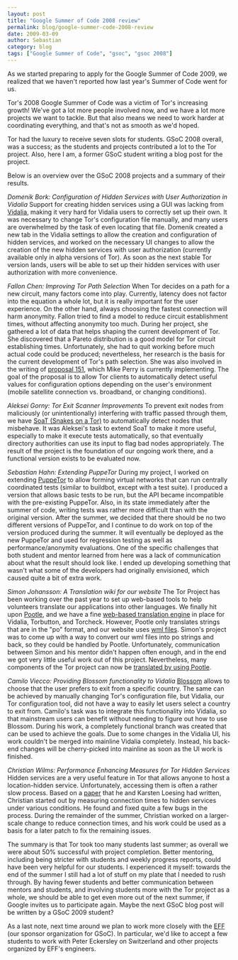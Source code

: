 ```yaml
---
layout: post
title: "Google Summer of Code 2008 review"
permalink: blog/google-summer-code-2008-review
date: 2009-03-09
author: Sebastian
category: blog
tags: ["Google Summer of Code", "gsoc", "gsoc 2008"]
---
```


As we started preparing to apply for the Google Summer of Code 2009, we realized that we haven't reported how last year's Summer of Code went for us.

Tor's 2008 Google Summer of Code was a victim of Tor's increasing growth! We've got a lot more people involved now, and we have a lot more projects we want to tackle. But that also means we need to work harder at coordinating everything, and that's not as smooth as we'd hoped.

Tor had the luxury to receive seven slots for students. GSoC 2008 overall, was a success; as the students and projects contributed a lot to the Tor project. Also, here I am, a former GSoC student writing a blog post for the project.

Below is an overview over the GSoC 2008 projects and a summary of their results.

_Domenik Bork: Configuration of Hidden Services with User Authorization in Vidalia_
Support for creating hidden services using a GUI was lacking from [Vidalia](http://vidalia-project.net), making it very hard for Vidalia users to correctly set up their own. It was necessary to change Tor's configuration file manually, and many users are overwhelmed by the task of even locating that file. Domenik created a new tab in the Vidalia settings to allow the creation and configuration of hidden services, and worked on the necessary UI changes to allow the creation of the new hidden services with user authorization (currently available only in alpha versions of Tor). As soon as the next stable Tor version lands, users will be able to set up their hidden services with user authorization with more convenience.

_Fallon Chen: Improving Tor Path Selection_
When Tor decides on a path for a new circuit, many factors come into play. Currently, latency does not factor into the equation a whole lot, but it is really important for the user experience. On the other hand, always choosing the fastest connection will harm anonymity. Fallon tried to find a model to reduce circuit establishment times, without affecting anonymity too much. During her project, she gathered a lot of data that helps shaping the current development of Tor. She discovered that a Pareto distribution is a good model for Tor circuit establishing times. Unfortunately, she had to quit working before much actual code could be produced; nevertheless, her research is the basis for the current development of Tor's path selection. She was also involved in the writing of [proposal 151](https://svn.torproject.org/svn/tor/trunk/doc/spec/proposals/151-path-selection-improvements.txt), which Mike Perry is currently implementing. The goal of the proposal is to allow Tor clients to automatically detect useful values for configuration options depending on the user's environment (mobile satellite connection vs. broadband, or changing conditions).

_Aleksei Gorny: Tor Exit Scanner Improvements_
To prevent exit nodes from maliciously (or unintentionally) interfering with traffic passed through them, we have [SoaT (Snakes on a Tor)](https://svn.torproject.org/svn/torflow/trunk/NetworkScanners/README.ExitScanning) to automatically detect nodes that misbehave. It was Aleksei's task to extend SoaT to make it more useful, especially to make it execute tests automatically, so that eventually directory authorities can use its input to flag bad nodes appropriately. The result of the project is the foundation of our ongoing work there, and a functional version exists to be evaluated now.

_Sebastian Hahn: Extending PuppeTor_
During my project, I worked on extending [PuppeTor](https://git.torproject.org/checkout/puppetor/master/) to allow forming virtual networks that can run centrally coordinated tests (similar to buildbot, except with a test suite). I produced a version that allows basic tests to be run, but the API became incompatible with the pre-existing PuppeTor. Also, in its state immediately after the summer of code, writing tests was rather more difficult than with the original version. After the summer, we decided that there should be no two different versions of PuppeTor, and I continue to do work on top of the version produced during the summer. It will eventually be deployed as the new PuppeTor and used for regression testing as well as performance/anonymity evaluations. One of the specific challenges that both student and mentor learned from here was a lack of communication about what the result should look like. I ended up developing something that wasn't what some of the developers had originally envisioned, which caused quite a bit of extra work.

_Simon Johansson: A Translation wiki for our website_
The Tor Project has been working over the past year to set up web-based tools to help volunteers translate our applications into other languages. We finally hit upon [Pootle](http://translate.sourceforge.net/wiki/pootle/index), and we have a fine [web-based translation engine](https://translation.torproject.org/) in place for Vidalia, Torbutton, and Torcheck. However, Pootle only translates strings that are in the "po" format, and our website uses [wml files](https://www.torproject.org/translation). Simon's project was to come up with a way to convert our wml files into po strings and back, so they could be handled by Pootle. Unfortunately, communication between Simon and his mentor didn't happen often enough, and in the end we got very little useful work out of this project. Nevertheless, many components of the Tor project can now be [translated by using Pootle](https://www.torproject.org/translation-overview).

_Camilo Viecco: Providing Blossom functionality to Vidalia_
 [Blossom](https://svn.torproject.org/svn/blossom/trunk/) allows to choose that the user prefers to exit from a specific country. The same can be achieved by manually changing Tor's configuration file, but Vidalia, our Tor configuration tool, did not have a way to easily let users select a country to exit from. Camilo's task was to integrate this functionality into Vidalia, so that mainstream users can benefit without needing to figure out how to use Blossom. During his work, a completely functional branch was created that can be used to achieve the goals. Due to some changes in the Vidalia UI, his work couldn't be merged into mainline Vidalia completely. Instead, his back-end changes will be cherry-picked into mainline as soon as the UI work is finished.

_Christian Wilms: Performance Enhancing Measures for Tor Hidden Services_
Hidden services are a very useful feature in Tor that allows anyone to host a location-hidden service. Unfortunately, accessing them is often a rather slow process. Based on a [paper](http://freehaven.net/anonbib/#loesing2008performance) that he and Karsten Loesing had written, Christian started out by measuring connection times to hidden services under various conditions. He found and fixed quite a few bugs in the process. During the remainder of the summer, Christian worked on a larger-scale change to reduce connection times, and his work could be used as a basis for a later patch to fix the remaining issues.

The summary is that Tor took too many students last summer; as overall we were about 50% successful with project completion. Better mentoring, including being stricter with students and weekly progress reports, could have been very helpful for our students. I experienced it myself: towards the end of the summer I still had a lot of stuff on my plate that I needed to rush through. By having fewer students and better communication between mentors and students, and involving students more with the Tor project as a whole, we should be able to get even more out of the next summer, if Google invites us to participate again. Maybe the next GSoC blog post will be written by a GSoC 2009 student?

As a last note, next time around we plan to work more closely with the [EFF](https://www.eff.org) (our sponsor organization for GSoC). In particular, we'd like to accept a few students to work with Peter Eckersley on Switzerland and other projects organized by EFF's engineers.

